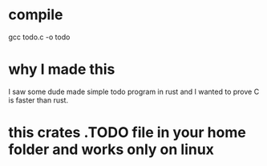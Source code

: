 # compile
gcc todo.c -o todo
# why I made this
I saw some dude made simple todo program in rust and I wanted to prove C is faster than rust.
# this crates .TODO file in your home folder and works only on linux
